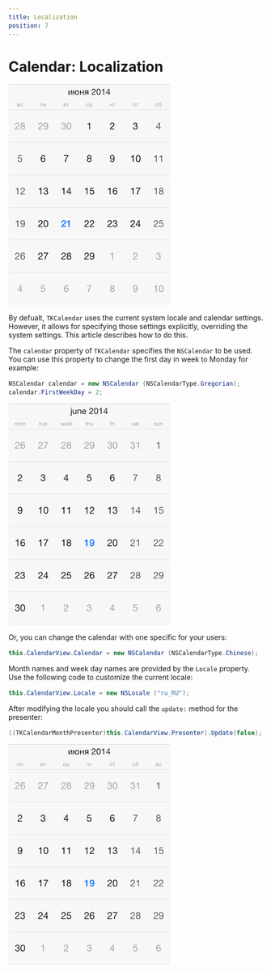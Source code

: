 ```yaml
---
title: Localization
position: 7
---
```


# Calendar: Localization

<img src="../images/calendar-localization001.png"/>

By defualt, <code>TKCalendar</code> uses the current system locale and calendar settings. However, it allows for specifying those settings explicitly, overriding the system settings. This article describes how to do this.

The <code>calendar</code> property of <code>TKCalendar</code> specifies the <code>NSCalendar</code> to be used. You can use this property to change the first day in week to Monday for example:

<snippet id='localization-firstweekday'/>

```C#
NSCalendar calendar = new NSCalendar (NSCalendarType.Gregorian);
calendar.FirstWeekDay = 2;
```

<img src="../images/calendar-localization002.png"/>

Or, you can change the calendar with one specific for your users:

<snippet id='localization-chinesecalendar'/>

```C#
this.CalendarView.Calendar = new NSCalendar (NSCalendarType.Chinese);
```

Month names and week day names are provided by the <code>Locale</code> property. Use the following code to customize the current locale:

<snippet id='localization-localeproperty'/>

```C#
this.CalendarView.Locale = new NSLocale ("ru_RU");
```

After modifying the locale you should call the <code>update:</code> method for the presenter:

<snippet id='localization-update'/>

```C#
((TKCalendarMonthPresenter)this.CalendarView.Presenter).Update(false);
```

<img src="../images/calendar-localization003.png"/>


